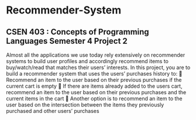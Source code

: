# Recommender-System
## CSEN 403 : Concepts of Programming Languages Semester 4 Project 2
Almost all the applications we use today rely extensively on recommender systems to build user profiles
and accordingly recommend items to buy/watch/read that matches their users’ interests.
In this project, you are to build a recommender system that uses the users’ purchases history to:
 Recommend an item to the user based on their previous purchases if the current cart is empty
 If there are items already added to the users cart, recommend an item to the user based on their
previous purchases and the current items in the cart
 Another option is to recommend an item to the user based on the intersection between the items
they previously purchased and other users’ purchases
